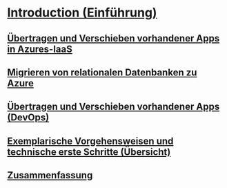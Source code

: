 # [Introduction (Einführung)](index.md)
## [Übertragen und Verschieben vorhandener Apps in Azures-IaaS](lift-and-shift-existing-apps-azure-iaas.md)
## [Migrieren von relationalen Datenbanken zu Azure](migrate-your-relational-databases-to-azure.md)
## [Übertragen und Verschieben vorhandener Apps (DevOps)](lift-and-shift-existing-apps-devops/)
## [Exemplarische Vorgehensweisen und technische erste Schritte (Übersicht)](walkthroughs-technical-get-started-overview.md)
## [Zusammenfassung](conclusions.md)
